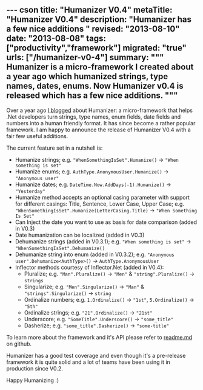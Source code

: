 --- cson
title: "Humanizer V0.4"
metaTitle: "Humanizer V0.4"
description: "Humanizer has a few nice additions "
revised: "2013-08-10"
date: "2013-08-08"
tags: ["productivity","framework"]
migrated: "true"
urls: ["/humanizer-v0-4"]
summary: """
Humanizer is a micro-framework I created about a year ago which humanized strings, type names, dates, enums. Now Humanizer v0.4 is released which has a few nice additions.
"""
---
Over a year ago [I blogged](http://www.mehdi-khalili.com/introducing-humanizer) about Humanizer: a micro-framework that helps .Net developers turn strings, type names, enum fields, date fields and numbers into a human friendly format. It has since become a rather popular framework. I am happy to announce the release of Humanizer V0.4 with a fair few useful additions. 

The current feature set in a nutshell is:

 * Humanize strings; e.g. `"WhenSomethingIsSet".Humanize()` -> `"When something is set"`
 * Humanize enums; e.g. `AuthType.AnonymousUser.Humanize()` -> `"Anonymous user"` 
 * Humanize dates; e.g. `DateTime.Now.AddDays(-1).Humanize()` -> `"Yesterday"`
 * Humanize method accepts an optional casing parameter with support for different casings: Title, Sentence, Lower Case, Upper Case; e.g. `"WhenSomethingIsSet".Humanize(LetterCasing.Title)` -> `"When Something Is Set"`
 * Can Inject the date you want to use as basis for date comparison (added in V0.3)
 * Date humanization can be localized (added in V0.3)
 * Dehumanize strings (added in V0.3.1); e.g. `"When something is set"` -> `"WhenSomethingIsSet".Dehumanize()`
 * Dehumanize string into enum (added in V0.3.2); e.g. `"Anonymous user".Dehumanize<AuthType>()` ->  `AuthType.AnonymousUser`
 * Inflector methods courtesy of Inflector.Net (added in V0.4):
	 * Pluralize; e.g. `"Man".Pluralize()` -> `"Men"` & `"string".Pluralize()` -> `strings`
	 * Singularize; e.g. `"Men".Singularize()` -> `"Man"` & `"strings".Singularize()` -> `string`
	 * Ordinalize numbers; e.g. `1.Ordinalize()` -> `"1st"`, `5.Ordinalize()` -> `"5th"`
	 * Ordinalize strings; e.g. `"21".Ordinalize()` -> `"21st"`
	 * Underscore; e.g. `"SomeTitle".Underscore()` -> `"some_title"` 
	 * Dasherize; e.g. `"some_title".Dasherize()` ->  `"some-title"`
 
To learn more about the framework and it's API please refer to [readme.md](https://github.com/MehdiK/Humanizer) on github.

Humanizer has a good test coverage and even though it's a pre-release framework it is quite solid and a lot of teams have been using it in production since V0.2.

Happy Humanizing :)